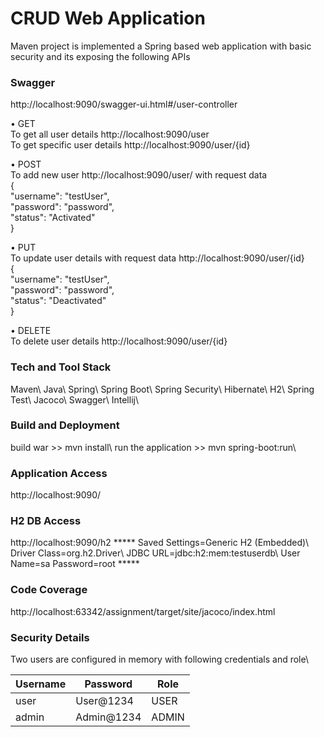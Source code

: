 <h1>CRUD Web Application</h1>
Maven project is implemented a Spring based web application with basic security and its
exposing the following APIs

<h3>Swagger</h3>
http://localhost:9090/swagger-ui.html#/user-controller

• GET\
    To get all user details http://localhost:9090/user \
    To get specific user details http://localhost:9090/user/{id}
    
• POST\
    To add new user http://localhost:9090/user/ with request data\
    {\
      "username": "testUser",\
      "password": "password",\
      "status": "Activated"\
    }
    
• PUT\
    To update user details with request data http://localhost:9090/user/{id} \
    {\
       "username": "testUser",\
       "password": "password",\
       "status": "Deactivated"\
    }

• DELETE\
    To delete user details http://localhost:9090/user/{id}


<h3>Tech and Tool Stack</h3>
Maven\
Java\
Spring\
Spring Boot\
Spring Security\
Hibernate\
H2\
Spring Test\
Jacoco\
Swagger\
Intellij\

<h3>Build and Deployment</h3>
build  war  >> mvn install\
run the application >> mvn spring-boot:run\

<h3>Application Access</h3>
http://localhost:9090/

<h3>H2 DB Access</h3>
http://localhost:9090/h2
*****
Saved Settings=Generic H2 (Embedded)\
Driver Class=org.h2.Driver\
JDBC URL=jdbc:h2:mem:testuserdb\
User Name=sa
Password=root
*****

<h3>Code Coverage</h3>
http://localhost:63342/assignment/target/site/jacoco/index.html

<h3>Security Details</h3>
Two users are configured in memory with following credentials and role\

| Username  | Password | Role |
| ------------- | ------------- |------------- |
| user | User@1234 | USER |
| admin  | Admin@1234  | ADMIN |


